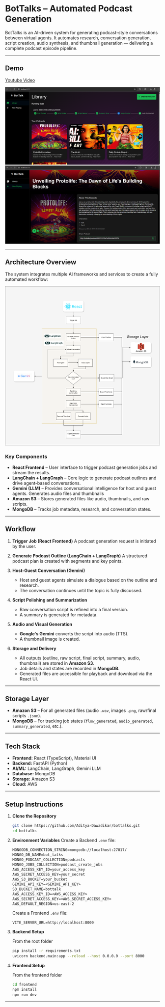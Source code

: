 # BotTalks – Automated Podcast Generation

BotTalks is an AI-driven system for generating podcast-style conversations between virtual agents. It automates research, conversation generation, script creation, audio synthesis, and thumbnail generation — delivering a complete podcast episode pipeline.

---

## **Demo**

[Youtube Video](https://youtu.be/EowingvpOEM)

![img1](./app_view_1.png)
![img2](./app_view_2.png)

---

## **Architecture Overview**

The system integrates multiple AI frameworks and services to create a fully automated workflow:

![img](./Bottalk_arch.png)

### **Key Components**

* **React Frontend** – User interface to trigger podcast generation jobs and stream the results.
* **LangChain + LangGraph** – Core logic to generate podcast outlines and drive agent-based conversations.
* **Gemini (LLM)** – Provides conversational intelligence for host and guest agents. Generates audio files and thumbnails
* **Amazon S3** – Stores generated files like audio, thumbnails, and raw scripts.
* **MongoDB** – Tracks job metadata, research, and conversation states.

---

## **Workflow**

1. **Trigger Job (React Frontend)**
   A podcast generation request is initiated by the user.

2. **Generate Podcast Outline (LangChain + LangGraph)**
   A structured podcast plan is created with segments and key points.

4. **Host-Guest Conversation (Gemini)**

   * Host and guest agents simulate a dialogue based on the outline and research.
   * The conversation continues until the topic is fully discussed.

5. **Script Polishing and Summarization**

   * Raw conversation script is refined into a final version.
   * A summary is generated for metadata.

6. **Audio and Visual Generation**

   * **Google's Gemini** converts the script into audio (TTS).
   * A thumbnail image is created.

7. **Storage and Delivery**

   * All outputs (outline, raw script, final script, summary, audio, thumbnail) are stored in **Amazon S3**.
   * Job details and states are recorded in **MongoDB**.
   * Generated files are accessible for playback and download via the React UI.

---

## **Storage Layer**

* **Amazon S3** – For all generated files (audio `.wav`, images `.png`, raw/final scripts `.json`).
* **MongoDB** – For tracking job states (`flow_generated`, `audio_generated`, `summary_generated`, etc.).

---

## **Tech Stack**

* **Frontend:** React (TypeScript), Material UI
* **Backend:** FastAPI (Python)
* **AI/ML:** LangChain, LangGraph, Gemini LLM
* **Database:** MongoDB
* **Storage:** Amazon S3
* **Cloud:** AWS

---

## **Setup Instructions**

1. **Clone the Repository**

   ```bash
   git clone https://github.com/Aditya-Dawadikar/bottalks.git
   cd bottalks
   ```

2. **Environment Variables**
   Create a Backend `.env` file:

   ```env
   MONGODB_CONNECTION_STRING=mongodb://localhost:27017/
   MONGO_DB_NAME=bot_talks
   MONGO_PODCAST_COLLECTION=podcasts
   MONGO_JOBS_COLLECTION=podcast_create_jobs
   AWS_ACCESS_KEY_ID=your_access_key
   AWS_SECRET_ACCESS_KEY=your_secret
   AWS_S3_BUCKET=your_bucket
   GEMINI_API_KEY=<GEMINI_API_KEY>
   S3_BUCKET_NAME=bottalk
   AWS_ACCESS_KEY_ID=<AWS_ACCESS_KEY>
   AWS_SECRET_ACCESS_KEY=<AWS_SECRET_ACCESS_KEY>
   AWS_DEFAULT_REGION=us-east-2
   ```

   Create a Frontend `.env` file:

   ```env
   VITE_SERVER_URL=http://localhost:8000
   ```

3. **Backend Setup**

   From the root folder

   ```bash
   pip install -r requirements.txt
   uvicorn backend.main:app --reload --host 0.0.0.0 --port 8000
   ```

4. **Frontend Setup**

   From the frontend folder
   ```bash
   cd frontend
   npm install
   npm run dev
   ```

---

